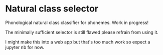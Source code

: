 # Natural class selector
Phonological natural class classifier for phonemes. Work in progress!

The minimally sufficient selector is still flawed please refrain from using it.

I might make this into a web app but that's too much work so expect a jupyter nb for now.
